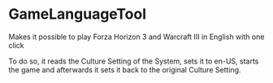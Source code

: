 # GameLanguageTool
Makes it possible to play Forza Horizon 3 and Warcraft III in English with one click

To do so, it reads the Culture Setting of the System, sets it to en-US, starts the game and afterwards it sets it back to the original Culture Setting.
